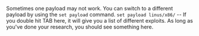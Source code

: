 
Sometimes one payload may not work.  You can switch to a different payload by using the `set payload` command.
	`set payload linus/x86/` -- If you double hit TAB here, it will give you a list of different exploits.  As long as you've done your research, you should see something here.